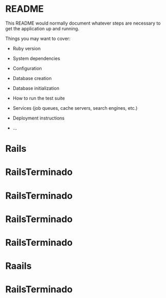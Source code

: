 # README

This README would normally document whatever steps are necessary to get the
application up and running.

Things you may want to cover:

* Ruby version

* System dependencies

* Configuration

* Database creation

* Database initialization

* How to run the test suite

* Services (job queues, cache servers, search engines, etc.)

* Deployment instructions

* ...
# Rails
# RailsTerminado
# RailsTerminado
# RailsTerminado
# RailsTerminado
# Raails
# RailsTerminado
